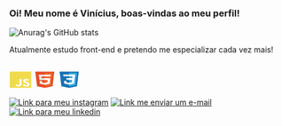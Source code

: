 ### Oi! Meu nome é Vinícius, boas-vindas ao meu perfil!

![Anurag's GitHub stats](https://github-readme-stats.vercel.app/api?username=buenno01&show_icons=true&theme=tokyonight)

Atualmente estudo front-end e pretendo me especializar cada vez mais!

<div style="display: inline_block"><br>
  <img align="center" alt="JavaScript" height="30" width="40" src="https://raw.githubusercontent.com/devicons/devicon/master/icons/javascript/javascript-plain.svg">
  <img align="center" alt="HTML" height="30" width="40" src="https://raw.githubusercontent.com/devicons/devicon/master/icons/html5/html5-original.svg">
  <img align="center" alt="CSS" height="30" width="40" src="https://raw.githubusercontent.com/devicons/devicon/master/icons/css3/css3-original.svg">
</div>

<div><br> 
  <a href="https://www.instagram.com/viniciusbuenoc" target="_blank"><img src="https://img.shields.io/badge/-Instagram-%23E4405F?style=for-the-badge&logo=instagram&logoColor=white" alt="Link para meu instagram" target="_blank"></a>
  <a href = "mailto:buenov535@gmail.com"><img src="https://img.shields.io/badge/-Gmail-%23333?style=for-the-badge&logo=gmail&logoColor=white" alt="Link me enviar um e-mail" target="_blank"></a>
  <a href="https://www.linkedin.com/in/viniciusbuenocosta/" target="_blank"><img src="https://img.shields.io/badge/-LinkedIn-%230077B5?style=for-the-badge&logo=linkedin&logoColor=white" alt="Link para meu linkedin" target="_blank"></a> 
</div>
